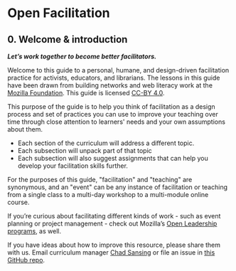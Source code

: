 # Open Facilitation

## 0. Welcome & introduction

_**Let’s work together to become better facilitators.**_

Welcome to this guide to a personal, humane, and design-driven facilitation practice for activists, educators, and librarians. The lessons in this guide have been drawn from building networks and web literacy work at the [Mozilla Foundation](https://foundation.mozilla.org/). This guide is licensed [CC-BY 4.0](https://creativecommons.org/licenses/by/4.0/).

This purpose of the guide is to help you think of facilitation as a design process and set of practices you can use to improve your teaching over time through close attention to learners' needs and your own assumptions about them.

* Each section of the curriculum will address a different topic. 
* Each subsection will unpack part of that topic 
* Each subsection will also suggest assignments that can help you develop your facilitation skills further.

For the purposes of this guide, "facilitation" and "teaching" are synonymous, and an "event" can be any instance of facilitation or teaching from a single class to a multi-day workshop to a multi-module online course.

If you’re curious about facilitating different kinds of work - such as event planning or project management - check out Mozilla’s [Open Leadership programs](https://mozilla.github.io/leadership-training/), as well.

If you have ideas about how to improve this resource, please share them with us. Email curriculum manager [Chad Sansing](mailto:chad@mozillafoundation.org) or file an issue in [this GitHub repo](https://github.com/chadsansing/open-facilitation).

